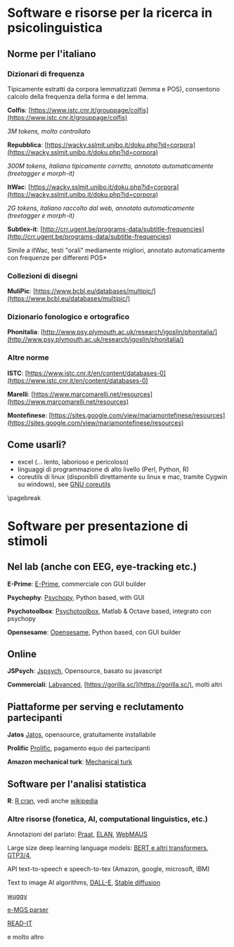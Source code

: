 # Software e risorse per la ricerca in psicolinguistica

## Norme per l'italiano

### Dizionari di frequenza

Tipicamente estratti da corpora lemmatizzati (lemma e POS),  consentono calcolo della frequenza della forma e del lemma.

**Colfis**: [https://www.istc.cnr.it/grouppage/colfis](https://www.istc.cnr.it/grouppage/colfis)

*3M tokens,  molto controllato*

**Repubblica**:   [https://wacky.sslmit.unibo.it/doku.php?id=corpora](https://wacky.sslmit.unibo.it/doku.php?id=corpora)

*300M tokens, italiano tipicamente corretto,  annotato automaticamente (treetagger e morph-it)*

**ItWac**:  [https://wacky.sslmit.unibo.it/doku.php?id=corpora](https://wacky.sslmit.unibo.it/doku.php?id=corpora)

*2G tokens, italiano raccolto dal web,  annotato automaticamente (treetagger e morph-it)*

**Subtlex-it**: [http://crr.ugent.be/programs-data/subtitle-frequencies](http://crr.ugent.be/programs-data/subtitle-frequencies)

Simile a itWac, testi "orali" mediamente migliori, annotato automaticamente con frequenze per differenti POS*

### Collezioni di disegni

**MuliPic**: [https://www.bcbl.eu/databases/multipic/](https://www.bcbl.eu/databases/multipic/)

### Dizionario fonologico e ortografico

**Phonitalia**: [http://www.psy.plymouth.ac.uk/research/jgoslin/phonitalia/](http://www.psy.plymouth.ac.uk/research/jgoslin/phonitalia/)

### Altre norme 

**ISTC**: [https://www.istc.cnr.it/en/content/databases-0](https://www.istc.cnr.it/en/content/databases-0)

**Marelli**: [https://www.marcomarelli.net/resources](https://www.marcomarelli.net/resources)

**Montefinese**: [https://sites.google.com/view/mariamontefinese/resources](https://sites.google.com/view/mariamontefinese/resources)

## Come usarli?

- excel (... lento, laborioso e pericoloso)
- linguaggi di programmazione di alto livello (Perl, Python, R)
- coreutils di linux (disponibili direttamente su linux e mac, tramite Cygwin su windows),  see [GNU coreutils](https://www.gnu.org/software/coreutils/manual/coreutils.html)

\pagebreak

#  Software per presentazione di stimoli

##  Nel lab (anche con EEG, eye-tracking etc.)

**E-Prime**: [E-Prime](https://pstnet.com/products/e-prime/),  commerciale con GUI builder

**Psychophy**: [Psychopy](https://www.psychopy.org/), Python based, with GUI

**Psychotoolbox**: [Psychotoolbox](http://psychtoolbox.org/), Matlab \& Octave based, integrato con psychopy

**Opensesame**: [Opensesame](https://osdoc.cogsci.nl/), Python based,  con GUI builder

##  Online

**JSPsych**: [Jspsych](https://www.jspsych.org/7.3/), Opensource, basato su  javascript

**Commerciali**: [Labvanced](https://www.labvanced.com/), [https://gorilla.sc/](https://gorilla.sc/), molti altri

## Piattaforme per serving e reclutamento partecipanti

**Jatos** [Jatos](https://www.jatos.org/), opensource, gratuitamente installabile

**Prolific** [Prolific](https://www.prolific.co/), pagamento equo dei partecipanti

**Amazon mechanical turk**: [Mechanical turk](https://www.mturk.com/)

##  Software per l'analisi statistica

**R**: [R cran](https://cran.r-project.org/),  vedi anche [wikipedia](https://en.wikipedia.org/wiki/R_\(programming_language\))

###  Altre risorse (fonetica, AI, computational linguistics,  etc.)

Annotazioni del parlato: [Praat](https://www.fon.hum.uva.nl/praat/), [ELAN](https://archive.mpi.nl/tla/elan), [WebMAUS](https://clarin.phonetik.uni-muenchen.de/BASWebServices/interface/WebMAUSBasic) 

Large size deep learning language models: [BERT e altri transformers](https://huggingface.co/models), [GTP3/4](https://platform.openai.com/docs/api-reference), 

API text-to-speech e speech-to-tex (Amazon, google, microsoft, IBM)

Text to image AI algorithms, [DALL-E](https://openai.com/product/dall-e-2), [Stable diffusion](https://stablediffusionweb.com/)

[wuggy](http://crr.ugent.be/programs-data/wuggy) 

[e-MGS parser](https://github.com/cristianochesi/e-MGs)

[READ-IT](http://www.ilc.cnr.it/dylanlab/apps/texttools/?tt_user=guest)
  
e molto altro


